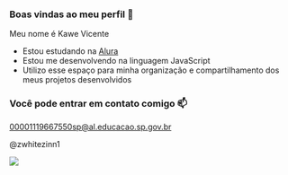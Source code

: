 ### Boas vindas ao meu perfil 💙

Meu nome é Kawe Vicente

- Estou estudando na [Alura](https://www.alura.com.br)
- Estou me desenvolvendo na linguagem JavaScript
- Utilizo esse espaço para minha organização e compartilhamento dos meus projetos desenvolvidos

### Você pode entrar em contato comigo 📫

00001119667550sp@al.educacao.sp.gov.br

@zwhitezinn1

![](https://kittylovecats.wordpress.com/wp-content/uploads/2014/03/2.jpg)

